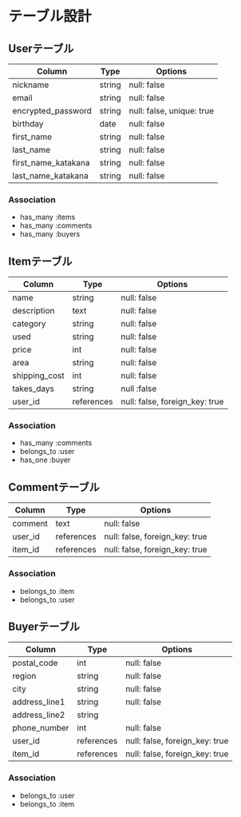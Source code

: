# テーブル設計

## Userテーブル

| Column              | Type   | Options                   |
| ------------------- | ------ | ------------------------- |
| nickname            | string | null: false               |
| email               | string | null: false               |
| encrypted_password  | string | null: false, unique: true |
| birthday            | date   | null: false               |
| first_name          | string | null: false               |
| last_name           | string | null: false               |
| first_name_katakana | string | null: false               |
| last_name_katakana  | string | null: false               |

### Association

- has_many :items
- has_many :comments
- has_many :buyers

## Itemテーブル

| Column        | Type       | Options                        |
| ------------- | ---------- | ------------------------------ |
| name          | string     | null: false                    |
| description   | text       | null: false                    |
| category      | string     | null: false                    |
| used          | string     | null: false                    |
| price         | int        | null: false                    |
| area          | string     | null: false                    |
| shipping_cost | int        | null: false                    |
| takes_days    | string     | null :false                    |
| user_id       | references | null: false, foreign_key: true |

### Association

- has_many :comments
- belongs_to :user
- has_one :buyer

## Commentテーブル

| Column  | Type       | Options                        |
| ------- | ---------- | ------------------------------ |
| comment | text       | null: false                    |
| user_id | references | null: false, foreign_key: true |
| item_id | references | null: false, foreign_key: true |

### Association

- belongs_to :item
- belongs_to :user

## Buyerテーブル

| Column               | Type       | Options                        |
| -------------------- | ---------- | ------------------------------ |
| postal_code          | int        | null: false                    |
| region               | string     | null: false                    |
| city                 | string     | null: false                    |
| address_line1        | string     | null: false                    |
| address_line2        | string     |                                |
| phone_number         | int        | null: false                    |
| user_id              | references | null: false, foreign_key: true |
| item_id              | references | null: false, foreign_key: true |

### Association

- belongs_to :user
- belongs_to :item

